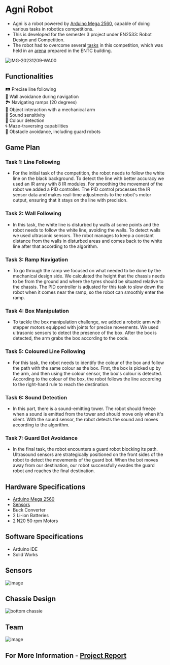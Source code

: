 # Agni Robot

* Agni is a robot powered by [Arduino Mega 2560](https://github.com/LasithaAmarasinghe/Agni-Robot/blob/main/Arduino%20Mega%202560%20Board.pdf), capable of doing various tasks in robotics competitions.
* This is developed for the semester 3 project under EN2533: Robot Design and Competition.
* The robot had to overcome several [tasks](https://github.com/LasithaAmarasinghe/Agni-Robot/blob/main/Robotics_Task.pdf) in this competition, which was held in an [arena](https://github.com/LasithaAmarasinghe/Agni-Robot/blob/main/Competition%20Arena.png) prepared in the ENTC building. 

![IMG-20231209-WA00](https://github.com/LasithaAmarasinghe/Agni-Robot/assets/106037441/81d65c23-b77b-41e4-ac23-0e065fe6b50b)

## Functionalities

🛤️ Precise line following  
🚧 Wall avoidance during navigation  
🏞️ Navigating ramps (20 degrees)  
🤖 Object interaction with a mechanical arm  
🎵 Sound sensitivity   
🌈 Colour detection  
🌀 Maze-traversing capabilities  
🛑 Obstacle avoidance, including guard robots  

## Game Plan

### Task 1: Line Following
* For the initial task of the competition, the robot needs to follow the white line on the black background. To detect the line with better accuracy we used an IR array with 8 IR modules. For smoothing the movement of the robot we added a PID controller. The PID control processes the IR sensor data and makes real-time adjustments to the robot's motor output, ensuring that it stays on the line with precision.

### Task 2: Wall Following
* In this task, the white line is disturbed by walls at some points and the robot needs to follow the white line, avoiding the walls. To detect walls we used ultrasonic sensors. The robot manages to keep a constant distance from the walls in disturbed areas and comes back to the white line after that according to the algorithm.

### Task 3: Ramp Navigation
* To go through the ramp we focused on what needed to be done by the mechanical design side. We calculated the height that the chassis needs to be from the ground and where the tyres should be situated relative to the chassis. The PID controller is adjusted for this task to slow down the robot when it comes near the ramp, so the robot can smoothly enter the ramp.

### Task 4: Box Manipulation
* To tackle the box manipulation challenge, we added a robotic arm with stepper motors equipped with joints for precise movements. We used ultrasonic sensors to detect the presence of the box. After the box is detected, the arm grabs the box according to the code.

### Task 5: Coloured Line Following
* For this task, the robot needs to identify the colour of the box and follow the path with the same colour as the box. First, the box is picked up by the arm, and then using the colour sensor, the box's colour is detected. According to the colour of the box, the robot follows the line according to the right-hand rule to reach the destination.

### Task 6: Sound Detection
* In this part, there is a sound-emitting tower. The robot should freeze when a sound is emitted from the tower and should move only when it's silent. With the sound sensor, the robot detects the sound and moves according to the algorithm. 

### Task 7: Guard Bot Avoidance
* In the final task, the robot encounters a guard robot blocking its path. Ultrasound sensors are strategically positioned on the front sides of the robot to detect the movements of the guard bot. When the bot moves away from our destination, our robot successfully evades the guard robot and reaches the final destination.

## Hardware Specifications

* [Arduino Mega 2560](https://github.com/LasithaAmarasinghe/Agni-Robot/blob/main/Arduino%20Mega%202560%20Board.pdf)
* [Sensors](https://github.com/LasithaAmarasinghe/Agni-Robot/blob/main/AGNI%20sensors%20.pdf)
* Buck Converter
* 2 Li-ion Batteries
* 2 N20 50 rpm Motors

## Software Specifications

* Arduino IDE
* Solid Works

## Sensors

![image](https://github.com/LasithaAmarasinghe/Agni-Robot/assets/106037441/e7ea8e2a-3c1e-45ae-9f9a-de4333612ad0)

## Chassie Design

![bottom chassie](https://github.com/LasithaAmarasinghe/Agni-Robot/assets/106037441/6b88fad9-39b2-48c4-ba49-6703d3684168)

## Team

![image](https://github.com/LasithaAmarasinghe/Agni-Robot/assets/106037441/e1591200-e2f0-4a04-b40a-e4116868b24a)

## For More Information - [Project Report](https://github.com/LasithaAmarasinghe/Agni-Robot/blob/main/Agni%20final%20report.pdf)
